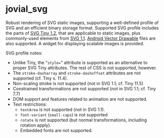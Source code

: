 # jovial_svg 

Robust rendering of SVG static images, supporting a well-defined profile
of SVG and an efficient binary storage format.  Supported SVG profile
includes the parts of 
[SVG Tiny 1.2](https://www.w3.org/TR/2008/REC-SVGTiny12-20081222/),
that are applicable to static images, plus commonly-used elements from
[SVG 1.1](https://www.w3.org/TR/2011/REC-SVG11-20110816/).
[Android Vector Drawable](https://developer.android.com/guide/topics/graphics/vector-drawable-resources) files
are also supported.  A widget for displaying scalable images is provided.

SVG profile notes:

  *  Unlike Tiny, the "`style=`" attribute is supported as an alternative
     to proper SVG Tiny attributes.  The rest of CSS is not supported,
     however.
  *  The `stroke-dasharray` and `stroke-dashoffset` attributes are
     not supported (cf. Tiny s. 11.4).
  *  Non-scaling stroke is not supported (not in SVG 1.1; cf. Tiny 11.5)
  *  Constrained transformations are not supported (not in SVG 1.1;
     cf. Tiny 7.7)
  *  DOM support and features related to animation are not supported.
  *  Text restrictions:
      * `textArea` is not supported (not in SVG 1.1).
      * `font-variant` (`small-caps`) is not supported
      * `rotate` is not supported (but normal transformations, including rotation apply).
      * Embedded fonts are not supported.
